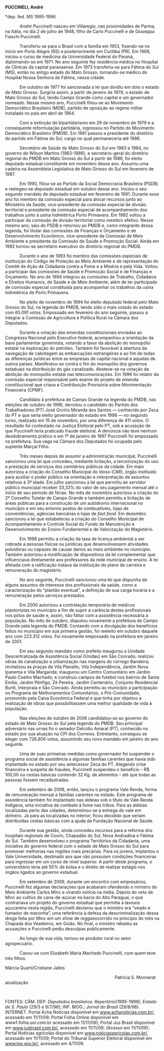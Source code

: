 **PUCCINELI, André**

\*dep. fed. MS 1995-1996.

            *André Puccinelli* nasceu em Villaregio, nas proximidades de
Parma, na Itália, no dia 2 de julho de 1948, filho de Carlo Puccinelli e
de Giuseppa Fiaschi Puccinelli.

            Transferiu-se para o Brasil com a família em 1953,
fixando-se no início em Porto Alegre (RS) e posteriormente em Curitiba
(PR). Em 1966, iniciou o curso de medicina da Universidade Federal do
Paraná, diplomando-se em 1971. No ano seguinte fez residência médica no
Hospital de Clínicas da capital paranaense. Em 1973 transferiu-se para
Fátima do Sul (MS), então no antigo estado do Mato Grosso, tornando-se
médico do Hospital Nossa Senhora de Fátima, nessa cidade.

            Em outubro de 1977 foi sancionada a lei que dividiu em dois
o estado de Mato Grosso. Surgiria assim, a partir de janeiro de 1979, o
estado de Mato Grosso do Sul, tendo Campo Grande como capital e um
governador nomeado. Nesse mesmo ano, Puccinelli filiou-se ao Movimento
Democrático Brasileiro (MDB), partido de oposição ao regime militar
instalado no país em abril de 1964.

            Com a extinção do bipartidarismo em 29 de novembro de 1979 e
a consequente reformulação partidária, ingressou no Partido do Movimento
Democrático Brasileiro (PMDB). Em 1981 passou a presidente do diretório
do partido em Fátima do Sul, cargo no qual permaneceria até 1986.

            Secretário de Saúde do Mato Grosso do Sul em 1983 e 1984, no
governo de Wilson Martins (1983-1986), e secretário-geral do diretório
regional do PMDB em Mato Grosso do Sul a partir de 1986, foi eleito
deputado estadual constituinte em novembro desse ano. Assumiu uma
cadeira na Assembleia Legislativa de Mato Grosso do Sul em fevereiro de
1987.

            Em 1990, filiou-se ao Partido da Social Democracia
Brasileira (PSDB) e reelegeu-se deputado estadual em outubro desse ano.
Iniciou o seu segundo mandato de deputado estadual em fevereiro de 1991.
Durante esse ano foi membro da comissão especial para alocar recursos
junto ao Ministério da Saúde, vice-presidente da comissão especial de
divisão territorial e presidente da comissão especial de acompanhamento
dos trabalhos junto à usina hidrelétrica Porto Primavera. Em 1992 voltou
a participar da comissão de divisão territorial como membro efetivo.
Nesse mesmo ano, saiu do PSDB e retornou ao PMDB e, como integrante
dessa legenda, foi titular das comissões de Finanças e Orçamento e de
Desenvolvimento Econômico, vice-presidente da Comissão de Meio Ambiente
e presidente da Comissão de Saúde e Promoção Social. Ainda em 1992
tornou-se secretário executivo do diretório regional do PMDB.

            Durante o ano de 1993 foi membro das comissões especiais de
instituição do Código de Proteção ao Meio Ambiente e de representação do
Comitê de Ação de Cidadania contra a Fome e a Miséria e pela Vida.
Voltou a participar das comissões de Saúde e Promoção Social e de
Finanças e Orçamento. No ano de 1994 integrou as comissões de Trabalho,
Cidadania e Direitos Humanos, de Saúde e de Meio Ambiente, além de ter
participado de comissão especial constituída para acompanhar os
trabalhos da usina hidrelétrica de Porto Primavera.

            No pleito de novembro de 1994 foi eleito deputado federal
pelo Mato Grosso do Sul, na legenda do PMDB, tendo sido o mais votado do
estado com 65.091 votos. Empossado em fevereiro do ano seguinte, passou
a integrar a Comissão de Agricultura e Política Rural na Câmara dos
Deputados.

            Durante a votação das emendas constitucionais enviadas ao
Congresso Nacional pelo Executivo federal, acompanhou a orientação da
base parlamentar governista, votando a favor da abolição do monopólio
estatal na exploração do petróleo. Também foi favorável à abertura da
navegação de cabotagem às embarcações estrangeiras e ao fim de todas as
diferenças jurídicas entre as empresas de capital nacional e aquelas de
outros países. Manifestou-se contra o fim do monopólio dos governos
estaduais na distribuição do gás canalizado. Absteve-se na votação da
abolição do monopólio estatal nas telecomunicações. Em 1996 foi relator
da comissão especial responsável pelo exame do projeto de emenda
constitucional que criava a Contribuição Provisória sobre Movimentação
Financeira (CPMF).

            Candidato à prefeitura de Campo Grande na legenda do PMDB,
nas eleições de outubro de 1996, derrotou o candidato do Partido dos
Trabalhadores (PT) José Orcírio Miranda dos Santos — conhecido por Zeca
do PT e que seria eleito governador do estado em 1998 — no segundo
turno, realizado em 15 de novembro, por uma diferença de 411 votos. O
resultado foi contestado na Justiça Eleitoral pelo PT, sob a acusação de
que Puccinelli teria praticado fraude eleitoral. A denúncia não teve
nenhum desdobramento prático e em 1º de janeiro de 1997 Puccinelli foi
empossado na prefeitura. Sua vaga na Câmara dos Deputados foi ocupada
pelo suplente Marçal Filho.

            Três meses depois de assumir a administração municipal,
Puccinelli sancionou uma lei que concedeu, mediante licitação, a
terceirização do uso e prestação de serviços dos cemitérios públicos da
cidade. Em maio autorizou a criação do Conselho Municipal do Idoso
(CMI), órgão instituído para auxiliar o poder público na orientação e
interpretação de assuntos relativos à 3ª idade. Em julho sancionou a lei
que permitiu ao servidor público municipal receber 33,33% do valor de
seu pagamento mensal até o início de seu período de férias. No mês de
novembro autorizou a criação do 2º Conselho Tutelar de Campo Grande e
também permitiu a licitação de áreas públicas para a construção de um
autódromo internacional no município e em seu entorno postos de
combustíveis, lojas de conveniências, agências bancárias e lojas de
*fast food*. Em dezembro sancionou a lei que estabeleceu a criação do
Conselho Municipal de Acompanhamento e Controle Social do Fundo de
Manutenção e Desenvolvimento do Ensino Fundamental e de Valorização do
Magistério.

            Em 1998 permitiu a criação da taxa de licença ambiental a
ser cobrada a pessoas físicas ou jurídicas que desenvolvessem atividades
poluidoras ou capazes de causar danos ao meio ambiente no município.
Também autorizou a modificação de dispositivos da lei complementar que
influenciava diretamente aos professores da rede municipal de ensino. A
lei afetada com a ratificação tratava da instituição do plano de
carreira e remuneração do magistério.

            No ano seguinte, Puccinelli sancionou uma lei que dispunha
de alguns assuntos de interesse dos profissionais da saúde, como a
caracterização do “plantão eventual”, a definição de sua carga horária e
a remuneração pelos serviços prestados.

            Em 2000 autorizou a contratação temporária de médicos
plantonistas no município a fim de suprir a carência destes
profissionais nos pólos de saúde e, assim, não faltar com a assistência
necessária à população. No mês de outubro, disputou novamente a
prefeitura de Campo Grande pela legenda do PMDB. Contando com a
divulgação dos benefícios feitos no município em sua primeira gestão,
foi reeleito em outubro daquele ano com 223.312 votos. Foi novamente
empossado na prefeitura em janeiro de 2001.

            Em seu segundo mandato como prefeito inaugurou a Unidade
Descentralizada de Assistência Social (Unidas) em São Conrado; realizou
obras de canalização e urbanização nas margens do córrego Bandeira;
revitalizou as praças de Vila Planalto, Vila Independência, Jardim Nova
Ipanema e Vila Margarida; inaugurou um Centro Comunitário em Jardim
Paulo Coelho Machado; e construiu campos de futebol nos bairros de Santa
Emília, Jardim Pênfigo, Zé Pereira, Jardim Centenário, Conjunto
Residencial Buriti, Interpraia e São Conrado. Ainda permitiu ao
município a participação no Programa de Melhoramentos Comunitários, o
Pró-Comunidade, promovido pela Caixa Econômica Federal e que tinha por
objetivo a realização de obras que possibilitassem uma melhor qualidade
de vida à população.

            Nas eleições de outubro de 2006 candidatou-se ao governo do
estado de Mato Grosso do Sul pela legenda do PMDB. Seu principal
adversário nas urnas foi o senador Delcídio Amaral (PT), conhecido no
estado por sua atuação na CPI dos Correios. Entretanto, conseguiu se
eleger com 726.806 votos, assumindo seu novo mandato em janeiro do ano
seguinte.

            Uma de suas primeiras medidas como governador foi suspender
o programa social de assistência a algumas famílias carentes que havia
sido implantado no estado por seu antecessor Zeca do PT. Alegando crise
financeira e suspeita de fraudes, Puccinelli suspendeu o benefício – R\$
100,00 ou cestas básicas contendo 32 Kg. de alimentos – até que todas as
pessoas fossem recadastradas.

            Em setembro de 2008, então, lançou o programa Vale Renda,
forma de remuneração mensal a famílias carentes no estado. Este programa
de assistência também foi implantado nas aldeias sob o título de Vale
Renda Indígena, uma iniciativa de combate à fome nas tribos. Para as
aldeias localizadas perto das cidades, determinou-se a entrega do vale
em dinheiro. Já para as localizadas no interior, ficou decidido que
seriam distribuídas cestas básicas com a ajuda da Fundação Nacional de
Saúde.

            Durante sua gestão, ainda concedeu recursos para a reforma
dos hospitais regionais de Coxim, Chapadão do Sul, Nova Andradina e
Fátima do Sul. Também desenvolveu o programa Territórios da Cidadania,
uma iniciativa do governo federal com o estado de Mato Grosso do Sul
para promover melhorias nas regiões mais precárias. Para os jovens,
implantou o Vale Universidade, destinado aos que não possuíam condições
financeiras para ingressar em um curso de nível superior. A partir deste
programa, o universitário teria até 50% de bolsa e o direito de realizar
estágio nos órgãos ligados ao governo estadual. 

            Em setembro de 2009, durante um encontro com empresários,
Puccinelli fez algumas declarações que acabaram ofendendo o ministro do
Meio Ambiente Carlos Minc e virando notícia na mídia. Depois do veto de
Minc ao cultivo de cana-de-açúcar na bacia do Alto Paraguai, o que
contrariava um projeto do governo estadual que permitia a lavoura
açucareira nesta região, Puccinelli declarou que o ministro era “veado e
fumador de maconha”, uma referência à defesa da descriminalização dessa
droga feita por Minc em um *show* de *reggae*ocorrido no princípio do
mês na Chapada dos Veadeiros, em Goiás. No final, o ministro rebateu as
acusações e Puccinelli pediu desculpas publicamente.

            Ao longo de sua vida, tornou-se produtor rural no setor
agropecuário.

            Casou-se com Elizabeth Maria Machado Puccinelli, com quem
teve três filhos.

Márcia Quarti/Cristiane Jalles

                                     
                                                     Patrícia S.
Monnerat atualização

 

FONTES: CÂM. DEP. *Deputados brasileiros. Repertório*(1995-1999);
*Estado de S. Paulo* (29/3 e 9/7/96); INF. BIOG.; *Jornal do Brasil*
(29/8/96). INTERNET. Portal Acha Noticias disponível em
www.achanoticias.com.br/, acessado em 11/11/09; Portal Folha Online
disponível em www1.folha.uol.com.br acessado em 11/11/09); Portal Jus
Brasil disponível em www.jusbrasil.com.br/, acessado em 11/11/09;
(Acesso em 11/11/09); Portal Notícias agrícolas disponível em
www.noticiasagricolas.com.br/, acessado em 11/11/09; Portal do Tribunal
Superior Eleitoral disponível em www.tse.gov.br/, acessado em 4/11/09.

 
